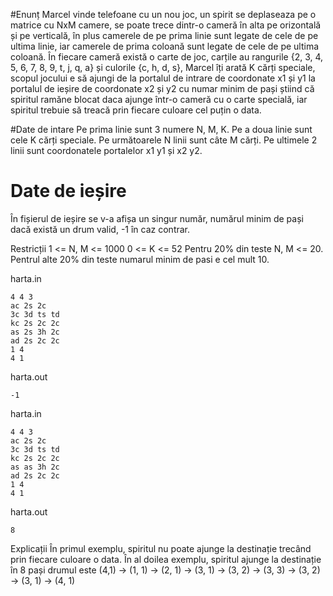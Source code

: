 #Enunț
Marcel vinde telefoane cu un nou joc, un spirit se deplaseaza pe o matrice cu NxM camere, 
se poate trece dintr-o cameră în alta pe orizontală și pe verticală, în plus camerele de pe prima 
linie sunt legate de cele de pe ultima linie, iar camerele de prima coloană sunt legate de cele de pe ultima coloană.
În fiecare cameră există o carte de joc, carțile au rangurile {2, 3, 4, 5, 6, 7, 8, 9, t, j, q, a} 
și culorile {c, h, d, s}, Marcel îți arată K cărți speciale, scopul jocului e să ajungi de la portalul 
de intrare de coordonate x1 și y1 la portalul de ieșire de coordonate x2 și y2 cu numar minim de pași știind că
spiritul ramăne blocat daca ajunge într-o cameră cu o carte specială, 
iar spiritul trebuie să treacă prin fiecare culoare cel puțin o data.

#Date de intare
Pe prima linie sunt 3 numere N, M, K. 
Pe a doua linie sunt cele K cărți speciale. 
Pe următoarele N linii sunt câte M cărți. 
Pe ultimele 2 linii sunt coordonatele portalelor x1 y1 și x2 y2. 

# Date de ieșire
În fișierul de ieșire se v-a afișa un singur număr, numărul minim de pași dacă
există un drum valid, -1 în caz contrar.

Restricții 
1 <= N, M <= 1000 
0 <= K <= 52 
Pentru 20% din teste N, M <= 20. 
Pentrul alte 20% din teste numarul minim de pasi e cel mult 10. 

harta.in
```
4 4 3
ac 2s 2c
3c 3d ts td
kc 2s 2c 2c  
as 2s 3h 2c
ad 2s 2c 2c
1 4
4 1
```
harta.out
```
-1
```

harta.in
```
4 4 3
ac 2s 2c
3c 3d ts td
kc 2s 2c 2c  
as as 3h 2c
ad 2s 2c 2c
1 4
4 1
```
harta.out
```
8
```

Explicații
În primul exemplu, spiritul nu poate ajunge la destinație
trecând prin fiecare culoare o data.
În al doilea exemplu, spiritul ajunge la destinație în 8 pași
drumul este (4,1) -> (1, 1) -> (2, 1) -> (3, 1) -> (3, 2) -> (3, 3)
-> (3, 2) -> (3, 1) -> (4, 1)
